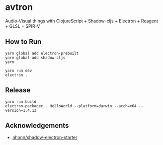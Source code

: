 # avtron

Audio-Visual things with ClojureScript + Shadow-cljs + Electron + Reagent + GLSL + SPIR-V

## How to Run
```
yarn global add electron-prebuilt
yarn global add shadow-cljs
yarn

yarn run dev
electron .
```

## Release
```
yarn run build
electron-packager . HelloWorld --platform=darwin --arch=x64 --version=1.4.13
```

## Acknowledgements

- [ahonn/shadow-electron-starter](https://github.com/ahonn/shadow-electron-starter)
